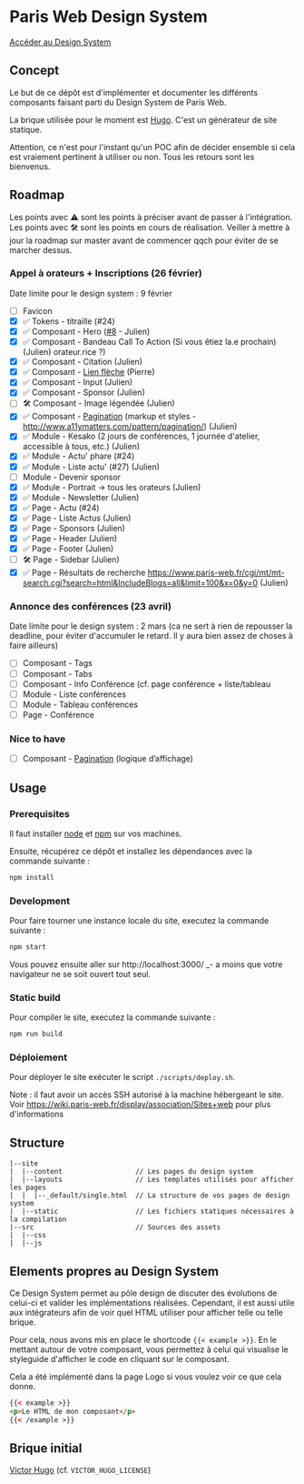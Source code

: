 # Paris Web Design System

[Accéder au Design System](https://stage.paris-web.fr/design-system/master/)

## Concept

Le but de ce dépôt est d'implémenter et documenter les différents composants
faisant parti du Design System de Paris Web.

La brique utilisée pour le moment est [Hugo](https://gohugo.io/). C'est un
générateur de site statique.

Attention, ce n'est pour l'instant qu'un POC afin de décider ensemble si cela
est vraiement pertinent à utiliser ou non. Tous les retours sont les bienvenus.

## Roadmap

Les points avec ⚠️ sont les points à préciser avant de passer à l'intégration.
Les points avec 🛠️ sont les points en cours de réalisation.
Veiller à mettre à jour la roadmap sur master avant de commencer qqch pour éviter de se marcher dessus.

### Appel à orateurs + Inscriptions (26 février)

Date limite pour le design system : 9 février

* [ ] Favicon
* [x] ✅ Tokens - titraille (#24)
* [x] ✅ Composant - Hero ([#8](https://github.com/Paris-Web/pw-design-system/pull/8) - Julien)
* [x] ✅ Composant - Bandeau Call To Action (Si vous êtiez la.e prochain) (Julien)
      orateur.rice ?)
* [x] ✅ Composant - Citation (Julien)
* [x] ✅ Composant - [Lien flèche](https://zpl.io/2ZP4WrG) (Pierre)
* [x] ✅ Composant - Input (Julien)
* [x] ✅ Composant - Sponsor (Julien)
* [ ] 🛠️ Composant - Image légendée (Julien)
* [x] ✅ Composant - [Pagination](https://zpl.io/aNBq6yZ) (markup et styles - http://www.a11ymatters.com/pattern/pagination/) (Julien)
* [x] ✅ Module - Kesako (2 jours de conférences, 1 journée d'atelier,
      accessible à tous, etc.) (Julien)
* [x] ✅ Module - Actu' phare (#24)
* [x] ✅ Module - Liste actu' (#27) (Julien)
* [ ] Module - Devenir sponsor
* [x] ✅ Module - Portrait -> tous les orateurs (Julien)
* [x] ✅ Module - Newsletter (Julien)
* [x] ✅ Page - Actu (#24)
* [x] ✅ Page - Liste Actus (Julien)
* [x] ✅ Page - Sponsors (Julien)
* [x] ✅ Page - Header (Julien)
* [x] ✅ Page - Footer (Julien)
* [ ] 🛠️ Page - Sidebar (Julien)
* [x] ✅ Page - Résultats de recherche https://www.paris-web.fr/cgi/mt/mt-search.cgi?search=html&IncludeBlogs=all&limit=100&x=0&y=0 (Julien)

### Annonce des conférences (23 avril)

Date limite pour le design system : 2 mars (ca ne sert à rien de repousser la deadline, pour éviter d'accumuler le retard. Il y aura bien assez de choses à faire ailleurs)

* [ ] Composant - Tags
* [ ] Composant - Tabs
* [ ] Composant - Info Conférence (cf. page conférence + liste/tableau
* [ ] Module - Liste conférences
* [ ] Module - Tableau conférences
* [ ] Page - Conférence

### Nice to have

* [ ] Composant - [Pagination](https://zpl.io/aNBq6yZ) (logique d’affichage)

## Usage

### Prerequisites

Il faut installer [node](https://nodejs.org/en/download/) et
[npm](https://www.npmjs.com/get-npm) sur vos machines.

Ensuite, récupérez ce dépôt et installez les dépendances avec la commande
suivante :

```bash
npm install
```

### Development

Pour faire tourner une instance locale du site, executez la commande suivante :

```bash
npm start
```

Vous pouvez ensuite aller sur http://localhost:3000/ \_- a moins que votre
navigateur ne se soit ouvert tout seul.

### Static build

Pour compiler le site, executez la commande suivante :

```bash
npm run build
```

### Déploiement

Pour déployer le site exécuter le script `./scripts/deploy.sh`.

Note : il faut avoir un accès SSH autorisé à la machine hébergeant le site. Voir
https://wiki.paris-web.fr/display/association/Sites+web pour plus d'informations

## Structure

```
|--site
|  |--content                  // Les pages du design system
|  |--layouts                  // Les templates utilisés pour afficher les pages
|  |  |--_default/single.html  // La structure de vos pages de design system
|  |--static                   // Les fichiers statiques nécessaires à la compilation
|--src                         // Sources des assets
|  |--css
|  |--js
```

## Elements propres au Design System

Ce Design System permet au pôle design de discuter des évolutions de celui-ci et
valider les implémentations réalisées. Cependant, il est aussi utile aux
intégrateurs afin de voir quel HTML utiliser pour afficher telle ou telle
brique.

Pour cela, nous avons mis en place le shortcode `{{< example >}}`. En le mettant
autour de votre composant, vous permettez à celui qui visualise le styleguide
d'afficher le code en cliquant sur le composant.

Cela a été implémenté dans la page Logo si vous voulez voir ce que cela donne.

```html
{{< example >}}
<p>Le HTML de mon composant</p>
{{< /example >}}
```

## Brique initial

[Victor Hugo](https://github.com/netlify/victor-hugo) (cf.
`VICTOR_HUGO_LICENSE`)

